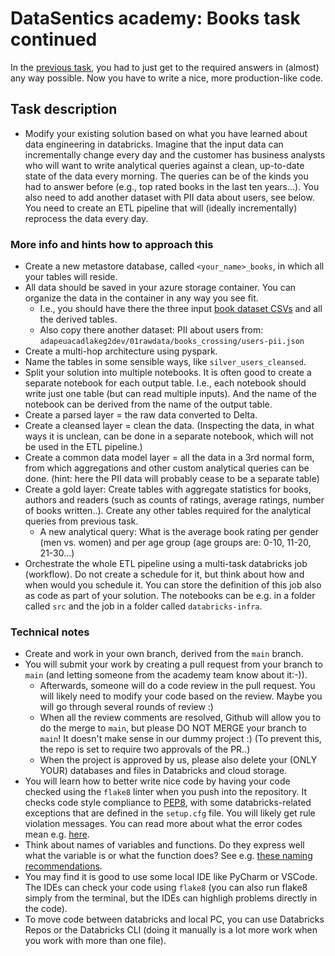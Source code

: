 # DataSentics academy: Books task continued

In the [previous task](https://www.notion.so/datasentics/GDC-Academy-PySpark-final-task-75402ced1f8a45c0b2189de0b6259e69), you had to just get to the required answers in (almost) any way possible. Now you have to write a nice, more production-like code.

## Task description

- Modify your existing solution based on what you have learned about data engineering in databricks. Imagine that the input data can incrementally change every day and the customer has business analysts who will want to write analytical queries against a clean, up-to-date state of the data every morning. The queries can be of the kinds you had to answer before (e.g., top rated books in the last ten years...). You also need to add another dataset with PII data about users, see below. You need to create an ETL pipeline that will (ideally incrementally) reprocess the data every day.

### More info and hints how to approach this 

- Create a new metastore database, called `<your_name>_books`, in which all your tables will reside.
- All data should be saved in your azure storage container. You can organize the data in the container in any way you see fit. 
  - I.e., you should have there the three input [book dataset CSVs](http://www2.informatik.uni-freiburg.de/~cziegler/BX/) and all the derived tables.
  - Also copy there another dataset: PII about users from: `adapeuacadlakeg2dev/01rawdata/books_crossing/users-pii.json`
- Create a multi-hop architecture using pyspark.
- Name the tables in some sensible ways, like `silver_users_cleansed`.
- Split your solution into multiple notebooks. It is often good to create a separate notebook for each output table. I.e., each notebook should write just one table (but can read multiple inputs). And the name of the notebook can be derived from the name of the output table.
- Create a parsed layer = the raw data converted to Delta.
- Create a cleansed layer = clean the data. (Inspecting the data, in what ways it is unclean, can be done in a separate notebook, which will not be used in the ETL pipeline.)
- Create a common data model layer = all the data in a 3rd normal form, from which aggregations and other custom analytical queries can be done. (hint: here the PII data will probably cease to be a separate table)
- Create a gold layer: Create tables with aggregate statistics for books, authors and readers (such as counts of ratings, average ratings, number of books written..). Create any other tables required for the analytical queries from previous task.
  - A new analytical query: What is the average book rating per gender (men vs. women) and per age group (age groups are: 0-10, 11-20, 21-30...)
- Orchestrate the whole ETL pipeline using a multi-task databricks job (workflow). Do not create a schedule for it, but think about how and when would you schedule it. You can store the definition of this job also as code as part of your solution. The notebooks can be e.g. in a folder called `src` and the job in a folder called `databricks-infra`.

### Technical notes

- Create and work in your own branch, derived from the `main` branch.
- You will submit your work by creating a pull request from your branch to `main` (and letting someone from the academy team know about it:-)).
  - Afterwards, someone will do a code review in the pull request. You will likely need to modify your code based on the review. Maybe you will go through several rounds of review :)
  - When all the review comments are resolved, Github will allow you to do the merge to `main`, but please DO NOT MERGE your branch to `main`! It doesn't make sense in our dummy project :) (To prevent this, the repo is set to require two approvals of the PR..)
  - When the project is approved by us, please also delete your (ONLY YOUR) databases and files in Databricks and cloud storage.
- You will learn how to better write nice code by having your code checked using the `flake8` linter when you push into the repository. It checks code style compliance to [PEP8](https://peps.python.org/pep-0008/), with some databricks-related exceptions that are defined in the `setup.cfg` file. You will likely get rule violation messages. You can read more about what the error codes mean e.g. [here](https://www.flake8rules.com/).
- Think about names of variables and functions. Do they express well what the variable is or what the function does? See e.g. [these naming recommendations](https://github.com/tum-esi/common-coding-conventions#user-content-naming).
- You may find it is good to use some local IDE like PyCharm or VSCode. The IDEs can check your code using `flake8` (you can also run flake8 simply from the terminal, but the IDEs can highligh problems directly in the code).
- To move code between databricks and local PC, you can use Databricks Repos or the Databricks CLI (doing it manually is a lot more work when you work with more than one file).